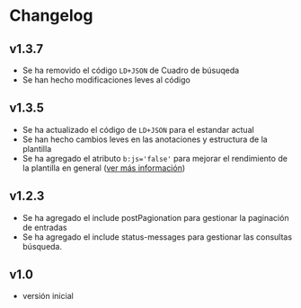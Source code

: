 # Changelog

## v1.3.7

- Se ha removido el código `LD+JSON` de Cuadro de búsuqeda
- Se han hecho modificaciones leves al código

## v1.3.5

- Se ha actualizado el código de `LD+JSON` para el estandar actual
- Se han hecho cambios leves en las anotaciones y estructura de la plantilla
- Se ha agregado el atributo `b:js='false'` para mejorar el rendimiento de la plantilla en general ([ver más información](https://bloggercode-blogconnexion.blogspot.com/2017/05/xml-settings-attributes.html "ver más información"))

## v1.2.3

- Se ha agregado el include postPagionation para gestionar la paginación de entradas
- Se ha agregado el include status-messages para gestionar las consultas búsqueda.

## v1.0

- versión inicial